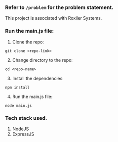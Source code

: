 ### Refer to `/problem` for the problem statement.

This project is associated with Roxiler Systems.

### Run the main.js file:

1. Clone the repo:

```
git clone <repo-link>
```

2. Change directory to the repo:

```
cd <repo-name>
```

3. Install the dependencies:

```
npm install
```

4. Run the main.js file:

```
node main.js
```

### Tech stack used.

1. NodeJS
2. ExpressJS
